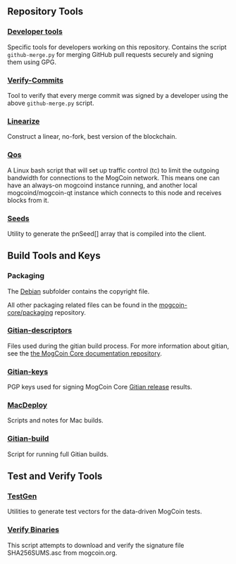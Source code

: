 Repository Tools
---------------------

### [Developer tools](/contrib/devtools) ###
Specific tools for developers working on this repository.
Contains the script `github-merge.py` for merging GitHub pull requests securely and signing them using GPG.

### [Verify-Commits](/contrib/verify-commits) ###
Tool to verify that every merge commit was signed by a developer using the above `github-merge.py` script.

### [Linearize](/contrib/linearize) ###
Construct a linear, no-fork, best version of the blockchain.

### [Qos](/contrib/qos) ###

A Linux bash script that will set up traffic control (tc) to limit the outgoing bandwidth for connections to the MogCoin network. This means one can have an always-on mogcoind instance running, and another local mogcoind/mogcoin-qt instance which connects to this node and receives blocks from it.

### [Seeds](/contrib/seeds) ###
Utility to generate the pnSeed[] array that is compiled into the client.

Build Tools and Keys
---------------------

### Packaging ###
The [Debian](/contrib/debian) subfolder contains the copyright file.

All other packaging related files can be found in the [mogcoin-core/packaging](https://github.com/mogcoin-core/packaging) repository.

### [Gitian-descriptors](/contrib/gitian-descriptors) ###
Files used during the gitian build process. For more information about gitian, see the [the MogCoin Core documentation repository](https://github.com/mogcoin-core/docs).

### [Gitian-keys](/contrib/gitian-keys)
PGP keys used for signing MogCoin Core [Gitian release](/doc/release-process.md) results.

### [MacDeploy](/contrib/macdeploy) ###
Scripts and notes for Mac builds. 

### [Gitian-build](/contrib/gitian-build.py) ###
Script for running full Gitian builds.

Test and Verify Tools 
---------------------

### [TestGen](/contrib/testgen) ###
Utilities to generate test vectors for the data-driven MogCoin tests.

### [Verify Binaries](/contrib/verifybinaries) ###
This script attempts to download and verify the signature file SHA256SUMS.asc from mogcoin.org.

